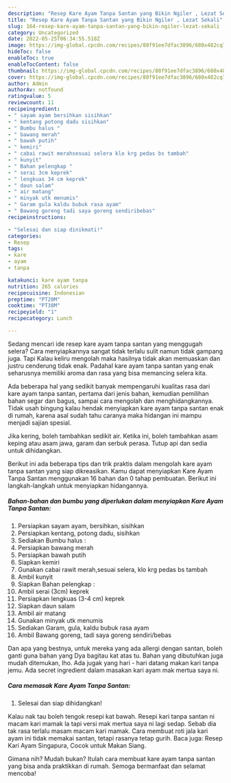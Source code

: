 ```yaml
---
description: "Resep Kare Ayam Tanpa Santan yang Bikin Ngiler , Lezat Sekali"
title: "Resep Kare Ayam Tanpa Santan yang Bikin Ngiler , Lezat Sekali"
slug: 164-resep-kare-ayam-tanpa-santan-yang-bikin-ngiler-lezat-sekali
category: Uncategorized
date: 2022-05-25T06:34:55.518Z
image: https://img-global.cpcdn.com/recipes/88f91ee7dfac3896/680x482cq70/kare-ayam-tanpa-santan-foto-resep-utama.jpg
hideToc: false
enableToc: true
enableTocContent: false
thumbnail: https://img-global.cpcdn.com/recipes/88f91ee7dfac3896/680x482cq70/kare-ayam-tanpa-santan-foto-resep-utama.jpg
cover: https://img-global.cpcdn.com/recipes/88f91ee7dfac3896/680x482cq70/kare-ayam-tanpa-santan-foto-resep-utama.jpg
author: Admin
authorAv: notfound
ratingvalue: 5
reviewcount: 11
recipeingredient:
- " sayam ayam bersihkan sisihkan"
- " kentang potong dadu sisihkan"
- " Bumbu halus "
- " bawang merah"
- " bawah putih"
- " kemiri"
- " cabai rawit merahsesuai selera klo krg pedas bs tambah"
- " kunyit"
- " Bahan pelengkap "
- " serai 3cm keprek"
- " lengkuas 34 cm keprek"
- " daun salam"
- " air matang"
- " minyak utk menumis"
- " Garam gula kaldu bubuk rasa ayam"
- " Bawang goreng tadi saya goreng sendiribebas"
recipeinstructions:

- "Selesai dan siap dinikmati!"
categories:
- Resep
tags:
- kare
- ayam
- tanpa

katakunci: kare ayam tanpa 
nutrition: 265 calories
recipecuisine: Indonesian
preptime: "PT20M"
cooktime: "PT38M"
recipeyield: "1"
recipecategory: Lunch

---
```



Sedang mencari ide resep kare ayam tanpa santan yang menggugah selera? Cara menyiapkannya sangat tidak terlalu sulit namun tidak gampang juga. Tapi Kalau keliru mengolah maka hasilnya tidak akan memuaskan dan justru cenderung tidak enak. Padahal kare ayam tanpa santan yang enak seharusnya memiliki aroma dan rasa yang bisa memancing selera kita.


Ada beberapa hal yang sedikit banyak mempengaruhi kualitas rasa dari kare ayam tanpa santan, pertama dari jenis bahan, kemudian pemilihan bahan segar dan bagus, sampai cara mengolah dan menghidangkannya. Tidak usah bingung kalau hendak menyiapkan kare ayam tanpa santan enak di rumah, karena asal sudah tahu caranya maka hidangan ini mampu menjadi sajian spesial.

Jika kering, boleh tambahkan sedikit air. Ketika ini, boleh tambahkan asam keping atau asam jawa, garam dan serbuk perasa. Tutup api dan sedia untuk dihidangkan.


Berikut ini ada beberapa tips dan trik praktis dalam mengolah kare ayam tanpa santan yang siap dikreasikan. Kamu dapat menyiapkan Kare Ayam Tanpa Santan menggunakan 16 bahan dan 0 tahap pembuatan. Berikut ini langkah-langkah untuk menyiapkan hidangannya.

<!--inarticleads1-->

##### Bahan-bahan dan bumbu yang diperlukan dalam menyiapkan Kare Ayam Tanpa Santan:

1. Persiapkan  sayam ayam, bersihkan, sisihkan
1. Persiapkan  kentang, potong dadu, sisihkan
1. Sediakan  Bumbu halus :
1. Persiapkan  bawang merah
1. Persiapkan  bawah putih
1. Siapkan  kemiri
1. Gunakan  cabai rawit merah,sesuai selera, klo krg pedas bs tambah
1. Ambil  kunyit
1. Siapkan  Bahan pelengkap :
1. Ambil  serai (3cm) keprek
1. Persiapkan  lengkuas (3-4 cm) keprek
1. Siapkan  daun salam
1. Ambil  air matang
1. Gunakan  minyak utk menumis
1. Sediakan  Garam, gula, kaldu bubuk rasa ayam
1. Ambil  Bawang goreng, tadi saya goreng sendiri/bebas


Dan apa yang bestnya, untuk mereka yang ada allergi dengan santan, boleh ganti guna bahan yang Dya bagitau kat atas tu. Bahan yang dibutuhkan juga mudah ditemukan, lho. Ada jugak yang hari - hari datang makan kari tanpa jemu. Ada secret ingredient dalam masakan kari ayam mak mertua saya ni. 

<!--inarticleads2-->

##### Cara memasak Kare Ayam Tanpa Santan:


1. Selesai dan siap dihidangkan!

Kalau nak tau boleh tengok resepi kat bawah. Resepi kari tanpa santan ni macam kari mamak la tapi versi mak mertua saya ni lagi sedap. Sebab dia tak rasa terlalu masam macam kari mamak. Cara membuat roti jala kari ayam ini tidak memakai santan, tetapi rasanya tetap gurih. Baca juga: Resep Kari Ayam Singapura, Cocok untuk Makan Siang. 

Gimana nih? Mudah bukan? Itulah cara membuat kare ayam tanpa santan yang bisa anda praktikkan di rumah. Semoga bermanfaat dan selamat mencoba!
